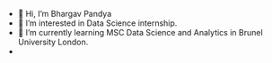 - 👋 Hi, I’m Bhargav Pandya
- 👀 I’m interested in Data Science internship.
- 🌱 I’m currently learning MSC Data Science and Analytics in Brunel University London.
- 

<!---
Bhargav-Pandya-86/Bhargav-Pandya-86 is a ✨ special ✨ repository because its `README.md` (this file) appears on your GitHub profile.
You can click the Preview link to take a look at your changes.
--->
